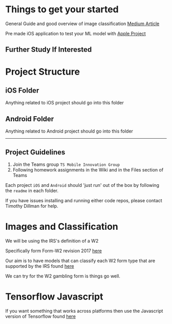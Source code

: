 # Things to get your started

General Guide and good overview of image classification
[Medium Article](https://medium.com/intro-to-artificial-intelligence/simple-image-classification-using-deep-learning-deep-learning-series-2-5e5b89e97926)

Pre made iOS application to test your ML model with
[Apple Project](https://developer.apple.com/documentation/vision/classifying_images_with_vision_and_core_ml)

## Further Study If Interested

# Project Structure

## iOS Folder

Anything related to iOS project should go into this folder

## Android Folder

Anything related to Android project should go into this folder

---

## Project Guidelines

1. Join the Teams group `TS Mobile Innovation Group`
2. Following homework assignments in the Wiki and in the Files section of Teams

Each project `iOS` and `Android` should 'just run' out of the box by following the `readme` in each folder.

If you have issues installing and running either code repos, please contact Timothy Dillman for help.

# Images and Classification

We will be using the IRS's definition of a W2

Specifically form Form-W2 revision 2017 [here](https://www.irs.gov/pub/irs-prior/fw2--2017.pdf)

Our aim is to have models that can classify each W2 form type that are supported by the IRS found [here](https://apps.irs.gov/app/picklist/list/priorFormPublication.html?sortColumn=currentYearRevDate&indexOfFirstRow=0&value=W-2&criteria=formNumber&resultsPerPage=25&isDescending=true)

We can try for the W2 gambling form is things go well.

# Tensorflow Javascript
If you want something that works across platforms then use the Javascript version of Tensorflow found [here](https://js.tensorflow.org)

